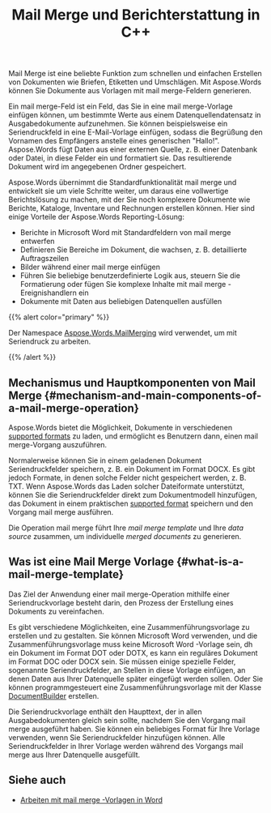 ﻿---
title: Mail Merge und Berichterstattung in C++
second_title: Aspose.Words für C++
articleTitle: Mail Merge und Berichterstattung
linktitle: Mail Merge und Berichterstattung
type: docs
description: "Mail Merge ist eine beliebte Funktion zum schnellen Erstellen von Dokumenten mit C++. Aspose.Words für C++ nimmt die Standardfunktionalität mail merge und bringt sie um viele Schritte voran und verwandelt sie in eine vollwertige Berichtslösung, mit der Sie noch komplexere Dokumente wie Berichte, Kataloge, Inventare und Rechnungen erstellen können."
keywords: "how to use mail merge c++"
weight: 30
url: /de/cpp/mail-merge-and-reporting/
---

Mail Merge ist eine beliebte Funktion zum schnellen und einfachen Erstellen von Dokumenten wie Briefen, Etiketten und Umschlägen. Mit Aspose.Words können Sie Dokumente aus Vorlagen mit mail merge-Feldern generieren.

Ein mail merge-Feld ist ein Feld, das Sie in eine mail merge-Vorlage einfügen können, um bestimmte Werte aus einem Datenquellendatensatz in Ausgabedokumente aufzunehmen. Sie können beispielsweise ein Seriendruckfeld in eine E-Mail-Vorlage einfügen, sodass die Begrüßung den Vornamen des Empfängers anstelle eines generischen "Hallo!". Aspose.Words fügt Daten aus einer externen Quelle, z. B. einer Datenbank oder Datei, in diese Felder ein und formatiert sie. Das resultierende Dokument wird im angegebenen Ordner gespeichert.

Aspose.Words übernimmt die Standardfunktionalität mail merge und entwickelt sie um viele Schritte weiter, um daraus eine vollwertige Berichtslösung zu machen, mit der Sie noch komplexere Dokumente wie Berichte, Kataloge, Inventare und Rechnungen erstellen können. Hier sind einige Vorteile der Aspose.Words Reporting-Lösung:

- Berichte in Microsoft Word mit Standardfeldern von mail merge entwerfen
- Definieren Sie Bereiche im Dokument, die wachsen, z. B. detaillierte Auftragszeilen
- Bilder während einer mail merge einfügen
- Führen Sie beliebige benutzerdefinierte Logik aus, steuern Sie die Formatierung oder fügen Sie komplexe Inhalte mit mail merge -Ereignishandlern ein
- Dokumente mit Daten aus beliebigen Datenquellen ausfüllen

{{% alert color="primary" %}}

Der Namespace [Aspose.Words.MailMerging](https://reference.aspose.com/words/cpp/aspose.words.mailmerging/) wird verwendet, um mit Seriendruck zu arbeiten.

{{% /alert %}}

## Mechanismus und Hauptkomponenten von Mail Merge {#mechanism-and-main-components-of-a-mail-merge-operation}

Aspose.Words bietet die Möglichkeit, Dokumente in verschiedenen [supported formats](https://reference.aspose.com/words/cpp/aspose.words/loadformat/) zu laden, und ermöglicht es Benutzern dann, einen mail merge-Vorgang auszuführen.

Normalerweise können Sie in einem geladenen Dokument Seriendruckfelder speichern, z. B. ein Dokument im Format DOCX. Es gibt jedoch Formate, in denen solche Felder nicht gespeichert werden, z. B. TXT. Wenn Aspose.Words das Laden solcher Dateiformate unterstützt, können Sie die Seriendruckfelder direkt zum Dokumentmodell hinzufügen, das Dokument in einem praktischen [supported format](https://reference.aspose.com/words/cpp/aspose.words/saveformat/) speichern und den Vorgang mail merge ausführen.

Die Operation mail merge führt Ihre *mail merge template* und Ihre *data source* zusammen, um individuelle *merged documents* zu generieren.

## Was ist eine Mail Merge Vorlage {#what-is-a-mail-merge-template}

Das Ziel der Anwendung einer mail merge-Operation mithilfe einer Seriendruckvorlage besteht darin, den Prozess der Erstellung eines Dokuments zu vereinfachen.

Es gibt verschiedene Möglichkeiten, eine Zusammenführungsvorlage zu erstellen und zu gestalten. Sie können Microsoft Word verwenden, und die Zusammenführungsvorlage muss keine Microsoft Word -Vorlage sein, dh ein Dokument im Format DOT oder DOTX, es kann ein reguläres Dokument im Format DOC oder DOCX sein. Sie müssen einige spezielle Felder, sogenannte Seriendruckfelder, an Stellen in diese Vorlage einfügen, an denen Daten aus Ihrer Datenquelle später eingefügt werden sollen. Oder Sie können programmgesteuert eine Zusammenführungsvorlage mit der Klasse [DocumentBuilder](https://reference.aspose.com/words/cpp/aspose.words/documentbuilder/) erstellen.

Die Seriendruckvorlage enthält den Haupttext, der in allen Ausgabedokumenten gleich sein sollte, nachdem Sie den Vorgang mail merge ausgeführt haben. Sie können ein beliebiges Format für Ihre Vorlage verwenden, wenn Sie Seriendruckfelder hinzufügen können. Alle Seriendruckfelder in Ihrer Vorlage werden während des Vorgangs mail merge aus Ihrer Datenquelle ausgefüllt.


## Siehe auch

- [Arbeiten mit mail merge -Vorlagen in Word](https://docs.microsoft.com/en-us/power-platform/admin/work-mail-merge-templates)
